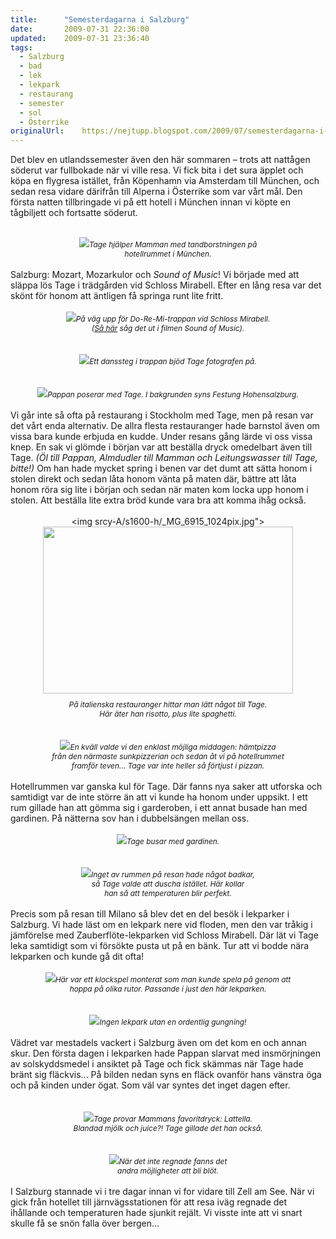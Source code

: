 ```yaml
---
title:		"Semesterdagarna i Salzburg"
date:		2009-07-31 22:36:00
updated:	2009-07-31 23:36:40
tags: 
  - Salzburg
  - bad
  - lek
  - lekpark
  - restaurang
  - semester
  - sol
  - Österrike	
originalUrl:	https://nejtupp.blogspot.com/2009/07/semesterdagarna-i-salzburg.html
---
```


Det blev en utlandssemester även den här sommaren – trots att nattågen söderut var fullbokade när vi ville resa. Vi fick bita i det sura äpplet och köpa en flygresa istället, från Köpenhamn via Amsterdam till München, och sedan resa vidare därifrån till Alperna i Österrike som var vårt mål. Den första natten tillbringade vi på ett hotell i München innan vi köpte en tågbiljett och fortsatte söderut.<br><br><div style="text-align: center;"><img src="../../../../img/_MG_6708_1024pix.jpg"><span style="font-size:85%;"><span style="font-style: italic;">Tage hjälper Mamman med tandborstningen på<br>hotellrummet i München.</span></span><br></div><br>Salzburg: Mozart, Mozarkulor och <span style="font-style: italic;">Sound of Music</span>! Vi började med att släppa lös Tage i trädgården vid Schloss Mirabell. Efter en lång resa var det skönt för honom att äntligen få springa runt lite fritt.<br><br><div style="text-align: center;"><img src="../../../../img/_MG_6728_1024pix.jpg"><span style="font-size:85%;"><span style="font-style: italic;">På väg upp för Do-Re-Mi-trappan vid Schloss Mirabell.<br>(<a href="http://www.imdb.com/media/rm2254804992/tt0059742">Så här</a> såg det ut i filmen Sound of Music).</span></span><br><br><br><img src="../../../../img/_MG_6745_1024pix.jpg"><span style="font-size:85%;"><span style="font-style: italic;">Ett danssteg i trappan bjöd Tage fotografen på.</span></span><br><br><br><img src="../../../../img/_MG_6738_1024pix.jpg"><span style="font-size:85%;"><span style="font-style: italic;">Pappan poserar med Tage. I bakgrunden syns Festung Hohensalzburg.</span></span><br></div><br>Vi går inte så ofta på restaurang i Stockholm med Tage, men på resan var det vårt enda alternativ. De allra flesta restauranger hade barnstol även om vissa bara kunde erbjuda en kudde. Under resans gång lärde vi oss vissa knep. En sak vi glömde i början var att beställa dryck omedelbart även till Tage. <span style="font-style: italic;">(Öl till Pappan, Almdudler till Mamman och Leitungswasser till Tage, bitte!)</span> Om han hade mycket spring i benen var det dumt att sätta honom i stolen direkt och sedan låta honom vänta på maten där, bättre att låta honom röra sig lite i början och sedan när maten kom locka upp honom i stolen. Att beställa lite extra bröd kunde vara bra att komma ihåg också.<br><br><div style="text-align: center;"><img srcy-A/s1600-h/_MG_6915_1024pix.jpg"><img style="margin: 0px auto 10px; display: block; text-align: center; cursor: pointer; width: 400px; height: 267px;" src="../../../../img/_MG_6915_1024pix.jpg"><span style="font-size:85%;"><span style="font-style: italic;">På italienska restauranger hittar man lätt något till Tage.<br>Här äter han risotto, plus lite spaghetti.</span></span><br></div><br><br><div style="text-align: center;"><img src="../../../../img/_MG_6824_1024pix.jpg"><span style="font-size:85%;"><span style="font-style: italic;">En kväll valde vi den enklast möjliga middagen: hämtpizza<br>från den närmaste sunkpizzerian och sedan åt vi på hotellrummet<br>framför teven... Tage var inte heller så förtjust i pizzan.</span><br></span></div><br>Hotellrummen var ganska kul för Tage. Där fanns nya saker att utforska och samtidigt var de inte större än att vi kunde ha honom under uppsikt. I ett rum gillade han att gömma sig i garderoben, i ett annat busade han med gardinen. På nätterna sov han i dubbelsängen mellan oss.<br><br><div style="text-align: center;"><img src="../../../../img/_MG_6819_1024pix.jpg"><span style="font-size:85%;"><span style="font-style: italic;">Tage busar med gardinen.</span></span><br></div><br><br><div style="text-align: center;"><img src="../../../../img/_MG_6806_1024pix.jpg"><span style="font-size:85%;"><span style="font-style: italic;">Inget av rummen på resan hade något badkar,<br>så Tage valde att duscha istället. Här kollar<br>han så att temperaturen blir perfekt.<br></span></span></div><br>Precis som på resan till Milano så blev det en del besök i lekparker i Salzburg. Vi hade läst om en lekpark nere vid floden, men den var tråkig i jämförelse med Zauberflöte-lekparken vid Schloss Mirabell. Där lät vi Tage leka samtidigt som vi försökte pusta ut på en bänk. Tur att vi bodde nära lekparken och kunde gå dit ofta!<br><br><div style="text-align: center;"><img src="../../../../img/_MG_6977_1024pix.jpg"><span style="font-size:85%;"><span style="font-style: italic;">Här var ett klockspel monterat som man kunde spela på genom att<br>hoppa på olika rutor. Passande i just den här lekparken.</span><br></span></div><br><br><div style="text-align: center;"><img src="../../../../img/_MG_6972_1024pix.jpg"><span style="font-size:85%;"><span style="font-style: italic;">Ingen lekpark utan en ordentlig gungning!</span></span><br></div><br>Vädret var mestadels vackert i Salzburg även om det kom en och annan skur. Den första dagen i lekparken hade Pappan slarvat med insmörjningen av solskyddsmedel i ansiktet på Tage och fick skämmas när Tage hade bränt sig fläckvis... På bilden nedan syns en fläck ovanför hans vänstra öga och på kinden under ögat. Som väl var syntes det inget dagen efter.<br><br><br><div style="text-align: center;"><img src="../../../../img/_MG_6954_1024pix.jpg"><span style="font-size:85%;"><span style="font-style: italic;">Tage provar Mammans favoritdryck: Lattella.<br>Blandad mjölk och juice?! Tage gillade det han också.</span><br></span></div><br><br><div style="text-align: center;"><img src="../../../../img/_MG_7006_1024pix.jpg"><span style="font-size:85%;"><span style="font-style: italic;">När det inte regnade fanns det<br>andra möjligheter att bli blöt.</span></span><br></div><br>I Salzburg stannade vi i tre dagar innan vi for vidare till Zell am See. När vi gick från hotellet till järnvägsstationen för att resa iväg regnade det ihållande och temperaturen hade sjunkit rejält. Vi visste inte att vi snart skulle få se snön falla över bergen...
<!-- no comments on this post -->